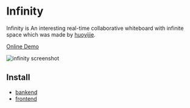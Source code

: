 # Infinity

Infinity is An interesting real-time collaborative whiteboard with infinite space which was made by [huoyijie](https://huoyijie.cn).

[Online Demo](https://huoyijie.github.io/infinity/)

![infinity screenshot](https://github.com/huoyijie/infinity/assets/11747704/4e77abf6-52e0-4f18-afd0-29399fe89db2)

## Install

* [bankend](./backend/)
* [frontend](./frontend/)
